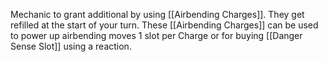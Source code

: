 Mechanic to grant additional by using [[Airbending Charges]]. They get refilled at the start of your turn.
These [[Airbending Charges]] can be used to power up airbending moves 1 slot per Charge or for buying [[Danger Sense Slot]] using a reaction.